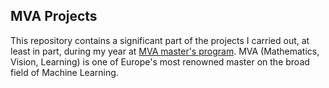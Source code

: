 ## MVA Projects

This repository contains a significant part of the projects I carried out, at least in part, during my year at [MVA master's program](https://www.master-mva.com/). MVA (Mathematics, Vision, Learning)
is one of Europe's most renowned master on the broad field of Machine Learning. 